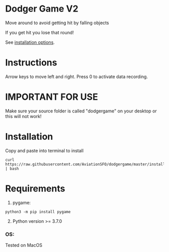 # Dodger Game V2
Move around to avoid getting hit by falling objects

If you get hit you lose that round!

See [installation options](#installation).
# Instructions
Arrow keys to move left and right. Press 0 to activate data recording.

# IMPORTANT FOR USE
Make sure your source folder is called "dodgergame" on your desktop or this will not work!

# Installation
Copy and paste into terminal to install
```shell
curl https://raw.githubusercontent.com/AviationSFO/dodgergame/master/install.sh | bash
```
# Requirements
1. pygame:
```shell
python3 -m pip install pygame
```
2. Python version >= 3.7.0
### OS:
Tested on MacOS
